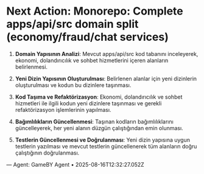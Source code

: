 # Next Action: Monorepo: Complete apps/api/src domain split (economy/fraud/chat services)

1. **Domain Yapısının Analizi**: Mevcut apps/api/src kod tabanını inceleyerek, ekonomi, dolandırıcılık ve sohbet hizmetlerini içeren alanların belirlenmesi.

2. **Yeni Dizin Yapısının Oluşturulması**: Belirlenen alanlar için yeni dizinlerin oluşturulması ve kodun bu dizinlere taşınması.

3. **Kod Taşıma ve Refaktörizasyon**: Ekonomi, dolandırıcılık ve sohbet hizmetleri ile ilgili kodun yeni dizinlere taşınması ve gerekli refaktörizasyon işlemlerinin yapılması.

4. **Bağımlılıkların Güncellenmesi**: Taşınan kodların bağımlılıklarını güncelleyerek, her yeni alanın düzgün çalıştığından emin olunması.

5. **Testlerin Güncellenmesi ve Doğrulanması**: Yeni dizin yapısına uygun testlerin yazılması ve mevcut testlerin güncellenerek tüm alanların doğru çalıştığının doğrulanması.

— Agent: GameBY Agent • 2025-08-16T12:32:27.052Z
